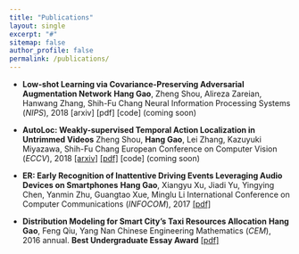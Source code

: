 ```yaml
---
title: "Publications"
layout: single
excerpt: "#"
sitemap: false
author_profile: false
permalink: /publications/
---
```


+ **Low-shot Learning via Covariance-Preserving Adversarial Augmentation Network**
**Hang Gao**, Zheng Shou, Alireza Zareian, Hanwang Zhang, Shih-Fu Chang
Neural Information Processing Systems (*NIPS*), 2018
[arxiv] [pdf] [code] (coming soon)


+ **AutoLoc: Weakly-supervised Temporal Action Localization in Untrimmed Videos**
Zheng Shou, **Hang Gao**, Lei Zhang, Kazuyuki Miyazawa, Shih-Fu Chang
European Conference on Computer Vision (*ECCV*), 2018
[[arxiv]](https://arxiv.org/abs/1807.08333) [[pdf]](https://arxiv.org/pdf/1807.08333.pdf) [code] (coming soon)


+ **ER: Early Recognition of Inattentive Driving Events Leveraging Audio Devices on Smartphones**
**Hang Gao**, Xiangyu Xu, Jiadi Yu, Yingying Chen, Yanmin Zhu, Guangtao Xue, Minglu Li
International Conference on Computer Communications (*INFOCOM*), 2017
[[pdf]](../docs/er-infocom17.pdf)


+ **Distribution Modeling for Smart City’s Taxi Resources Allocation** 
**Hang Gao**, Feng Qiu, Yang Nan
Chinese Engineering Mathematics (*CEM*), 2016 annual. **Best Undergraduate Essay Award**
[[pdf]](../docs/dist-model-cem16.pdf)
